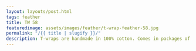 ```yaml
---
layout: layouts/post.html
tags: feather
title: TW 58
featuredimage: assets/images/feather/t-wrap-feather-58.jpg
permalink: "/{{ title | slugify }}/"
description: T-wraps are handmade in 100% cotton. Comes in packages of 10 pieces of the same design. Probably the worlds best commercial for any Fun Park.
---
```

